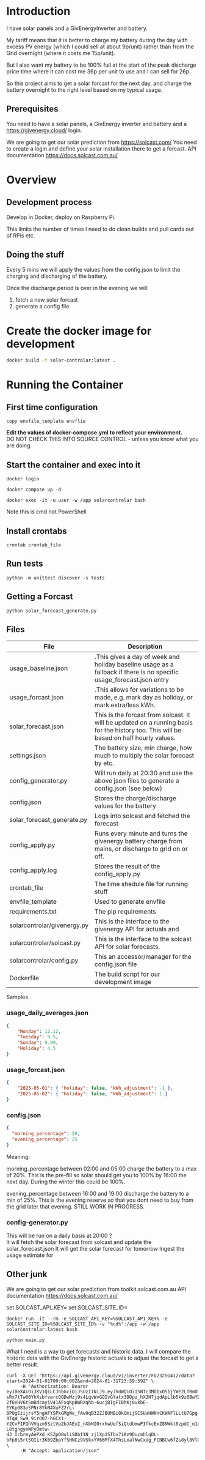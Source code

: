 # Introduction

I have solar panels and a GivEnergyInverter and battery.  

My tariff means that it is better to charge my battery during the day with excess PV energy (which I could sell at about 9p/unit)
rather than from the Grid overnight (where it costs me 15p/unit).

But I also want my battery to be 100% full at the start of the peak discharge price time where it can cost me 36p per unit to use
and I can sell for 26p.

So this project aims to get a solar forcast for the next day, and charge the battery overnight to the right level based on my typical usage.

## Prerequisites

You need to have a solar panels, a GivEnergy inverter and battery and a https://givenergy.cloud/ login.

We are going to get our solar prediction from https://solcast.com/
You need to create a login and define your solar installation there to get a forcast.
API documentation https://docs.solcast.com.au/

# Overview

## Development process
Develop in Docker, deploy on Raspberry Pi.

This limits the number of times I need to do clean builds and pull cards out of RPis etc.

## Doing the stuff
Every 5 mins we will apply the values from the config.json to limit the charging and discharging of the battery.

Once the discharge period is over in the evening we will:
1) fetch a new solar forcast
2) generate a config file

# Create the docker image for development
```sh
docker build -t solar-controlar:latest .
```

# Running the Container

## First time configuration
```shell
copy envfile_template envflie
```
**Edit the values of docker-compose.yml to reflect your environment.**  
DO NOT CHECK THIS INTO SOURCE CONTROL - unless you know what you are doing.

## Start the container and exec into it
```shell
docker login
```
```shell
docker compose up -d
```

```shell
docker exec -it -u user -w /app solarcontrolar bash
```
Note this is cmd not PowerShell

## Install crontabs
```shell
crontab crontab_file
```

## Run tests
```shell
python -m unittest discover -s tests
```

## Getting a Forcast

```shell
python solar_forecast_generate.py
```






## Files

| File                        | Description                                                                                                                             |
|-----------------------------|-----------------------------------------------------------------------------------------------------------------------------------------|
| usage_baseline.json         | .This gives a day of week and holiday baseline usage as a fallback if there is no specific usage_forecast.json entry                    |
| usage_forcast.json          | .This allows for variations to be made, e.g. mark day as holiday, or mark extra/less kWh.                                               |
| solar_forecast.json         | This is the forcast from solcast.  It will be updated on a running basis for the history too. This will be based on half hourly values. |
| settings.json               | The battery size, min charge, how much to multiply the solar forecast by etc.                                                           |
| config_generator.py         | Will run daily at 20:30 and use the above json files to generate a config.json (see below)                                              |
| config.json                 | Stores the charge/discharge values for the battery                                                                                      |
| solar_forecast_generate.py  | Logs into solcast and fetched the forecast                                                                                              |
| config_apply.py             | Runs every minute and turns the givenergy battery charge from mains, or discharge to grid on or off.                                    |
| config_apply.log            | Stores the result of the config_apply.py                                                                                                |
| crontab_file                | The time shedule file for running stuff                                                                                                 |
| envfile_template            | Used to generate envfile                                                                                                                |
| requirements.txt            | The pip requirements                                                                                                                    |
| solarcontrolar/givenergy.py | This is the interface to the givenergy API for actuals and                                                                              |
| solarcontrolar/solcast.py   | This is the interface to the solcast API for solar forecasts.                                                                           |
| solarcontrolar/config.py    | This an accessor/manager for the config.json file                                                                                       |   
| Dockerfile                  | The build script for our development image                                                                                              |
Samples

### usage_daily_averages.json
```json lines
{
    "Monday": 12.12,
    "Tuesday": 9.5,
    "Sunday": 9.99,
    "Holiday": 4.5
}
```

### usage_forcast.json
```json lines
{
    "2025-05-01": { "holiday": false, "kWh_adjustment": -1 },
    "2025-05-02": { "holiday": false, "kWh_adjustment": 1 }
}
```

### config.json
```json lines
{
  "morning_percentage": 20,
  "evening_percentage": 25
}
```
Meaning: 

morning_percentage between 02:00 and 05:00 charge the battery to a max of 20%.  This is the pre-fill so solar should get you to 100% by 16:00 the next day. During the winter this could be 100%.  

evening_percentage between 16:00 and 19:00 discharge the battery to a min of 25%. This is the evening reserve so that you dont need to buy from the grid later that evening.  STILL WORK IN PROGRESS.


### config-generator.py
This will be run on a daily basis at 20:00 ?  
It will fetch the solar forecast from solcast and update the solar_forecast.json
It will get the solar forecast for tomorrow
Ingest the usage estimate for 


## Other junk

We are going to get our solar prediction from toolkit.solcast.com.au
API documentation https://docs.solcast.com.au/


set SOLCAST_API_KEY=<your-api-key>
set SOLCAST_SITE_ID=<your-site-id>
```shell
docker run -it --rm -e SOLCAST_API_KEY=%SOLCAST_API_KEY% -e SOLCAST_SITE_ID=%SOLCAST_SITE_ID% -v "%cd%":/app -w /app solarcontrolar:latest bash
```

```
python main.py
```

What I need is a way to get forecasts and historic data.  I will compare the historic data with the GivEnergy
historic actuals to adjust the forcast to get a better result.

```shell
curl -X GET "https://api.givenergy.cloud/v1/inverter/FD2325G412/data?start=2024-01-01T00:00:00Z&end=2024-01-31T23:59:59Z" \
     -H "Authorization: Bearer eyJ0eXAiOiJKV1QiLCJhbGciOiJSUzI1NiJ9.eyJhdWQiOiI5NTc3MDIxOS1jYWE2LTRmOTctOTE3Ni0zNDBlZGMzZDQxNTgiLCJqdGkiOiI4ZGRjYjQxNzEwYzViOTY5YzdhOTI2M2E4M2IzNTU2M2I4ZDU3YmVlOTRiOTU0ZjQ4ZDM0YTYzOTdhY2FiMGFiNjMyYTM0ZDk2MzcxYjAxNiIsImlhdCI6MTc0NTY4MjkyMy4zOTcsIm5iZiI6MTc0NTY4MjkyMy4zOTcwMDQsImV4cCI6MTc0NjI4NzcyMy4zODY2ODEsInN1YiI6Ijc1MTE4Iiwic2NvcGVzIjpbImFwaSJdfQ.hCQ9cKQwIFv2IUvJdmEA0o1XQc908zxRkXYg76q0dBfAaWDBDr4lg0PDcj_YCt2YpTYJHRy2NpqSKiXvT-sRx7tTw06YhXsbfvercQODwMzj9s4LqvWvGQIvGYatx3DDpz_hXJH7jqdApLlb5k9z0BwYD8YnoTUxiXWtc9_6h9sB3V7L-2f6VHV6tSmBdcayiV41AFxqKpBWRXqhb-6ucjBIgFIBhKj0vkbE-EYKp083oSPNr8YbN4XuFZ2rL-8PQgEzijrsY5ngAFYSPkGMgWe_fAw9qB32ZJBUNBi0kQmijSCSUaHWNnCKWAFlLLtU7Gpg-9TqW_Sw9_9irOO7-hGCX1-Y2CvFIFQhVVqzm5SztVp2bJAExI_nXbNI0rxhwUefSiQtdUmwPIfkcExZ8NWkt0zpdC_m1d7OlJ4gVCwE2CN8BTAE_pbewVEIB0TiUfdVS1IJqTLs_FME3klp2BiwiE4angTR1B3p5Gs91yKcRl5dOnKRTJmmkPOPOKUqKe8jppu4-L8tgngyeWPyDmtw-dJ_IcbrmyAePXd_K5ZpO0uliSDbf1N_zjlXp15Tbv7i8z9DucmhlqDL-bFp8s5rtSOIir3K09ZbpYfSHNCz9VSkxYV66MfX4ThsLxalNwCxUg_FCNBCw6fZs8yl8VlQlzp9O9WXaYhAoPiZxmc" \
     -H "Accept: application/json"
```

